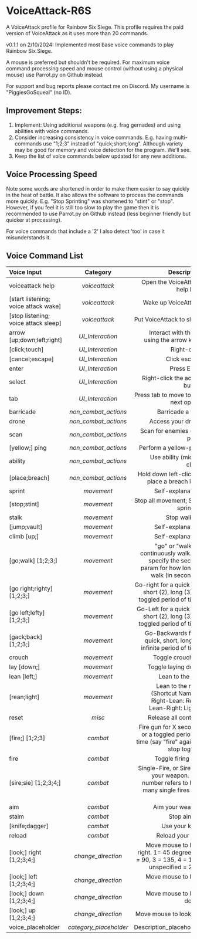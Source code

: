 # VoiceAttack-R6S
 A VoiceAttack profile for Rainbow Six Siege. This profile requires the paid version of VoiceAttack as it uses more than 20 commands.

v0.1.1 on 2/10/2024:
Implemented most base voice commands to play Rainbow Six Siege.

A mouse is preferred but shouldn't be required. For maximum voice command processing speed and mouse control (without using a physical mouse) use Parrot.py on Github instead. 

For support and bug reports please contact me on Discord. My username is "PiggiesGoSqueal" (no ID).

## Improvement Steps:
1. Implement: Using additional weapons (e.g. frag gernades) and using abilities with voice commands.
2. Consider increasing consistency in voice commands. E.g. having multi-commands use "1;2;3" instead of "quick;short;long". Although variety may be good for memory and voice detection for the program. We'll see.
3. Keep the list of voice commands below updated for any new additions.

## Voice Processing Speed
Note some words are shortened in order to make them easier to say quickly in the heat of battle. It also allows the software to process the commands more quickly. E.g. "Stop Sprinting" was shortened to "stint" or "stop". However, if you feel it is still too slow to play the game then it is recommended to use Parrot.py on Github instead (less beginner friendly but quicker at processing).

For voice commands that include a '2' I also detect 'too' in case it misunderstands it.

## Voice Command List
| Voice Input |  Category  | Description |
|:-----|:--------:|------:|
| voiceattack help   | _voiceattack_ | Open the VoiceAttack help PDF |
| [start listening; voice attack wake]   | _voiceattack_ | Wake up VoiceAttack |
| [stop listening; voice attack sleep]   | _voiceattack_ | Put VoiceAttack to sleep |
| arrow [up;down;left;right] | _UI_Interaction_ | Interact with the UI using the arrow keys |
| [click;touch]   | _UI_Interaction_ | Right-click |
| [cancel;escape]   | _UI_Interaction_ | Click escape |
| enter   | _UI_Interaction_ | Press Enter |
| select   | _UI_Interaction_ | Right-click the active button |
| tab   | _UI_Interaction_ | Press tab to move to the next option |
| barricade   | _non_combat_actions_ | Barricade a wall |
| drone   | _non_combat_actions_ | Access your drone |
| scan   | _non_combat_actions_ | Scan for enemies (red ping) |
| [yellow;] ping   | _non_combat_actions_ | Perform a yellow-ping |
| ability  | _non_combat_actions_ | Use ability (middle click) |
| [place;breach] | _non_combat_actions_ | Hold down left-click to place a breach item |
| sprint   | _movement_ | Self-explanatory |
| [stop;stint]   | _movement_ | Stop all movement; Stop sprinting |
| stalk   | _movement_ | Stop walking |
| [jump;vault]   | _movement_ | Self-explanatory |
| climb [up;]   | _movement_ | Self-explanatory |
| [go;walk] [1;2;3;]   | _movement_ | "go" or "walk" to continuously walk. OR specify the second param for how long to walk (in seconds). |
| [go right;righty] [1;2;3;] | _movement_ | Go-right for a quick (1), short (2), long (3), or toggled period of time. |
| [go left;lefty] [1;2;3;]  | _movement_ | Go-Left for a quick (1), short (2), long (3), or toggled period of time. |
| [gack;back] [1;2;3;]   | _movement_ | Go-Backwards for a quick, short, long, or infinite period of time. |
| crouch   | _movement_ | Toggle crouching |
| lay [down;]  | _movement_ | Toggle laying down |
| lean [left;]  | _movement_ | Lean to the left. |
| [rean;light]  | _movement_ | Lean to the right (Shortcut Naming: Right-Lean: Rean; Lean-Right: Light). |
| reset   | _misc_ | Release all controls |
| [fire;] [1;2;3]   | _combat_ | Fire gun for X seconds or a toggled period of time (say "fire" again to stop toggle) |
| fire   | _combat_ | Toggle firing gun |
| [sire;sie] [1;2;3;4;]  | _combat_ | Single-Fire, or Sire/Sie your weapon. The number refers to how many single fires you do. |
| aim   | _combat_ | Aim your weapon |
| staim   | _combat_ | Stop aiming |
| [knife;dagger]  | _combat_ | Use your knife |
| reload   | _combat_ | Reload your gun |
| [look;] right [1;2;3;4;]  | _change_direction_ | Move mouse to look right. 1= 45 degrees, 2 = 90, 3 = 135, 4 = 180, unspecified = 22.5 |
| [look;] left [1;2;3;4;]   | _change_direction_ | Move mouse to look left. |
| [look;] down [1;2;3;4;]  | _change_direction_ | Move mouse to look down. |
| [look;] up [1;2;3;4;]   | _change_direction_ | Move mouse to look up. |
| voice_placeholder   | _category_placeholder_ | Description_placeholder |

